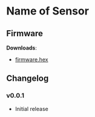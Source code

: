 # Name of Sensor

## Firmware

**Downloads**:

* [firmware.hex](firmware/firmware.hex)

## Changelog


### v0.0.1

* Initial release